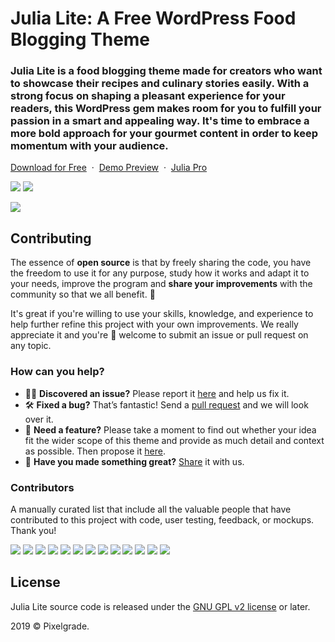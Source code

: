 # Julia Lite: A Free WordPress Food Blogging Theme
### Julia Lite is a food blogging theme made for creators who want to showcase their recipes and culinary stories easily. With a strong focus on shaping a pleasant experience for your readers, this WordPress gem makes room for you to fulfill your passion in a smart and appealing way. It's time to embrace a more bold approach for your gourmet content in order to keep momentum with your audience.

[Download for Free](https://downloads.wordpress.org/theme/julia-lite.latest-stable.zip) &nbsp;·&nbsp; [Demo Preview](https://demos.pixelgrade.com/julia-lite/) &nbsp;·&nbsp; [ Julia Pro](https://pixelgrade.com/themes/julia-pro/)

[![](https://img.shields.io/github/issues-closed/pixelgrade/julia-lite.svg?color=6cc644&label=Issues)](https://github.com/pixelgrade/julia-lite/issues?utf8=%E2%9C%93&q=is%3Aissue+is%3Aclosed+) [![](https://img.shields.io/github/issues/pixelgrade/julia-lite.svg?color=4078c0&label=%20)](https://github.com/pixelgrade/julia-lite/issues?utf8=%E2%9C%93&q=is%3Aissue+is%3Aopen)

[![](https://user-images.githubusercontent.com/46342490/61282144-7979d680-a7c3-11e9-8b32-77c075c4c9f7.jpg)](https://pixelgrade.com/themes/julia-lite/)

## Contributing
The essence of **open source** is that by freely sharing the code, you have the freedom to use it for any purpose, study how it works and adapt it to your needs, improve the program and **share your improvements** with the community so that we all benefit. 🙏

It's great if you're willing to use your skills, knowledge, and experience to help further refine this project with your own improvements. We really appreciate it and you're 💯 welcome to submit an issue or pull request on any topic.

### How can you help?
-  🕵️‍♀️ **Discovered an issue?** Please report it [here](https://github.com/pixelgrade/julia-lite/issues/new "here") and help us fix it.
- 🛠 **Fixed a bug?** That’s fantastic! Send a [pull request](https://github.com/pixelgrade/julia-lite/pulls "pull request") and we will look over it.
- 🔮 **Need a feature?** Please take a moment to find out whether your idea fit the wider scope of this theme and provide as much detail and context as possible. Then propose it [here](https://github.com/pixelgrade/julia-lite/issues/new).
- 💎 **Have you made something great?** [Share](https://github.com/pixelgrade/julia-lite/issues/new "Share") it with us.

### Contributors
A manually curated list that include all the valuable people that have contributed to this project with code, user testing, feedback, or mockups. Thank you!

[![](https://github.com/raduconst.png?size=64)](https://github.com/raduconst) [![](https://github.com/georgeolaru.png?size=64)](https://github.com/georgeolaru) [![](https://github.com/vladolaru.png?size=64)](https://github.com/vladolaru) [![](https://github.com/razwan.png?size=64)](https://github.com/razwan)  [![](https://github.com/alinclamba.png?size=64)](https://github.com/alinclamba) [![](https://github.com/oanafilip.png?size=64)](https://github.com/oanafilip)  [![](https://github.com/andreilupu.png?size=64)](https://github.com/andreilupu)  [![](https://github.com/cristian-frumusanu.png?size=64)](https://github.com/cristian-frumusanu) [![](https://github.com/BurloiuCosmin.png?size=64)](https://github.com/BurloiuCosmin) [![](https://github.com/madalingorbanescu.png?size=64)](https://github.com/madalingorbanescu)  [![](https://github.com/ilincaroman.png?size=64)](https://github.com/ilincaroman) [![](https://github.com/srzvan.png?size=64)](https://github.com/srzvan) [![](https://github.com/alexandra-budeanu.png?size=64)](https://github.com/alexandra-budeanu)

## License
Julia Lite source code is released under the [GNU GPL v2 license](https://www.gnu.org/licenses/gpl-2.0.html) or later.

2019 © Pixelgrade.
